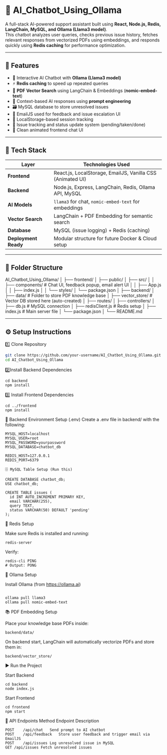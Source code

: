 # 🤖 AI_Chatbot_Using_Ollama

A full-stack AI-powered support assistant built using **React, Node.js, Redis, LangChain, MySQL, and Ollama (Llama3 model)**.  
This chatbot analyzes user queries, checks previous issue history, fetches relevant responses from vectorized PDFs using embeddings, and responds quickly using **Redis caching** for performance optimization.

---

## 🚀 Features

- 💬 Interactive AI Chatbot with **Ollama (Llama3 model)**
- ⚡ **Redis caching** to speed up repeated queries
- 📄 **PDF Vector Search** using LangChain & Embeddings (**nomic-embed-text**)
- 🧠 Context-based AI responses using **prompt engineering**
- 🗃 MySQL database to store unresolved issues
- 📨 EmailJS used for feedback and issue escalation UI
- 🔐 LocalStorage-based session tracking
- 📌 Issue tracking and status update system (pending/taken/done)
- 🎨 Clean animated frontend chat UI

---

## 🧠 Tech Stack

| Layer       | Technologies Used |
|-------------|------------------|
| **Frontend** | React.js, LocalStorage, EmailJS, Vanilla CSS (Animated UI) |
| **Backend** | Node.js, Express, LangChain, Redis, Ollama API, MySQL |
| **AI Models** | `llama3` for chat, `nomic-embed-text` for embeddings |
| **Vector Search** | LangChain + PDF Embedding for semantic search |
| **Database** | MySQL (issue logging) + Redis (caching) |
| **Deployment Ready** | Modular structure for future Docker & Cloud setup |

---
## 📁 Folder Structure


AI_Chatbot_Using_Ollama/
│
├── frontend/
│ ├── public/
│ ├── src/
│ │ ├── components/ # Chat UI, feedback popup, email alert UI
│ │ ├── App.js
│ │ ├── index.js
│ │ └── styles/
│ └── package.json
│
├── backend/
│ ├── data/ # Folder to store PDF knowledge base
│ ├── vector_store/ # Vector DB stored here (auto-created)
│ ├── routes/
│ ├── controllers/
│ ├── db.js # MySQL connection
│ ├── redisClient.js # Redis setup
│ ├── index.js # Main server file
│ └── package.json
│
└── README.md



---

## ⚙️ Setup Instructions

1️⃣ Clone Repository
```bash
git clone https://github.com/your-username/AI_Chatbot_Using_Ollama.git
cd AI_Chatbot_Using_Ollama
```
2️⃣Install Backend Dependencies
```
cd backend
npm install

```
3️⃣ Install Frontend Dependencies

```
cd ../frontend
npm install

```

📌 Backend Environment Setup (.env)
Create a .env file in backend/ with the following:

```
MYSQL_HOST=localhost
MYSQL_USER=root
MYSQL_PASSWORD=yourpassword
MYSQL_DATABASE=chatbot_db

REDIS_HOST=127.0.0.1
REDIS_PORT=6379

🗄 MySQL Table Setup (Run this)

CREATE DATABASE chatbot_db;
USE chatbot_db;

CREATE TABLE issues (
  id INT AUTO_INCREMENT PRIMARY KEY,
  email VARCHAR(255),
  query TEXT,
  status VARCHAR(50) DEFAULT 'pending'
);

```

💾 Redis Setup

Make sure Redis is installed and running:
```
redis-server
```
Verify:

```
redis-cli PING
# Output: PONG
```

🤖 Ollama Setup

Install Ollama (from https://ollama.ai)


```

ollama pull llama3
ollama pull nomic-embed-text

```

📚 PDF Embedding Setup

Place your knowledge base PDFs inside:
```
backend/data/
```
On backend start, LangChain will automatically vectorize PDFs and store them in:
```
backend/vector_store/
```

▶️ Run the Project

Start Backend

```
cd backend
node index.js

```

Start Frontend

```
cd frontend
npm start

```

📡 API Endpoints
Method	Endpoint	Description
```
POST	/api/chat	Send prompt to AI chatbot
POST	/api/feedback	Store user feedback and trigger email via EmailJS
POST	/api/issues	Log unresolved issue in MySQL
GET	/api/issues	Fetch unresolved issues
```

